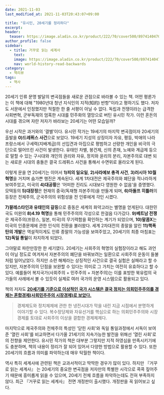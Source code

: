 ```yaml
---
date: 2021-11-03
last_modified_at: 2021-11-03T20:43:07+09:00

title: "유시민, 20세기를 정리하다"
excerpt:
header:
  teaser: https://image.aladin.co.kr/product/222/70/cover500/8974140470_1.jpg
author_profile: false
sidebar:
  - title: 거꾸로 읽는 세계사
    text:
    image: https://image.aladin.co.kr/product/222/70/cover500/8974140470_1.jpg
    nav: world-history-read-backwards
category:
  - 책리뷰
tags:
  - 역사
---
```

20세기 인류 문명 발달의 변곡점들을 새로운 관점으로 바라볼 수 있는 책. 어떤 평론가는 이 책에 대해 "1980년대 청년 지식인의 지적(知的) 반항"이라고 평하기도 했다. 저자도 서문에서 인정했지만 적절한 한 줄 서평이 아닐 수 없다. 독립과 전쟁이라는 급격한 사회변혁, 군부독재의 엄혹한 시대를 민주화의 열망으로 버틴 유시민 작가. 이런 혼돈의 시대를 겪으며 자란 저자가 바라보는 20세기는 어떤 모습일까? 

우선 시작은 과거와의 ‘결별’이다. 유시민 작가는 19세기의 마지막 변곡점이자 20세기의 출발을 **0)드레퓌스 사건**으로 보았다. 19세기 지성의 상징이자 자유, 평등, 박애의 나라 프랑스에서 구세력(지배계급)의 선입견과 아집으로 평범하고 선량한 개인을 비극의 극단으로 떨어뜨린 사건이 발생한다. 유태인 차별, 봉건제, 신의 존재, 노예와 계급제 등으로 말할 수 있는 구시대와 개인의 권리와 자유, 정치와 윤리의 분리, 자본주의로 대변 되는 새로운 시대의 충돌은 결국 드레퓌스 사건을 통해서 수면위로 올라오게 된다. 

이렇게 문을 연 20세기는 이어서 **1)피의 일요일**, **2)사라예보 총격 사건**, **3)러시아 10월 혁명**을 거치며 숨가쁜 행진은 계속된다. 세계 1차대전은 제국주의와 폐단을 적나라하게 보여주었고, 미국의 **4)대공황**은 '어떠한 진리도 시대보다 영원한 수 없음'을 증명했다. 모택동의 **5)대장정**은 현재의 중국(독재형 자본주의)을 만들게 되며, **6)아돌프 히틀러**의 등장은 전체주의, 군국주의의 위험성을 전 인류에게 각인 시켰다. 

**7)팔레스타인과 유태인의 갈등**으로 중동은 세계의 화약고라는 별명을 얻게된다. 대한민국도 미완의 **8)4.19 혁명**을 통해 민주주의의 각성으로 한걸음 다가갔다. **9)베트남 전쟁**은 제국주의(프랑스, 일본, 미국)의 무기력함을 확인하는 계기가 되었으며, **10)말콤X**는 미국의 인종문제에 관한 인식의 전환을 불러왔다. 세계 2차대전의 종말을 알린 **11)핵폭탄의 개발**은 역설적이게도 인류 종말의 가능성을 보여주었고, 20세기의 최종 마침표는 **12)독일 통일**이 차지하게 되었다. 

그야말로 파란만장한 한 세기였다. 20세기는 사회주의 혁명의 실험장이라고 해도 과언이 아닐 정도로 여겨져서 자본주의의 폐단을 바꿔보려는 일환으로 사회주의 운동이 들불처럼 일어났었다. 하지만 소련 해체라는 상징적인 사건으로 결국 실험은 실패라고 할 수 있지만, 자본주의의 단점을 보완할 수 있다는 의미로 그 가치는 여전히 유효하다고 할 수 있다. 예를들어 복지국가(사회주의 + 민주주의 + 자본주의)는 이를 표방한 북유럽의 국가들의 사례에서 볼 수 있듯이 실제로 여러 국가의 운영 시스템으로 활용되고 있다. 

책의 저자도 **<u>20세기를 기준으로 이상적인 국가 시스템은 결국 정치는 의회민주주의를 경제는 혼합경제(사회민주주의 시장경제)로 보았다.</u>** 

> 경제제도와 정치체제에 관한 한 냉전시대가 막을 내린 지금 시점에서 분명하게 이야기할 수 있다. 복수정당제와 자유선거를 핵심으로 하는 의회민주주의와 시장경제를 토대로 사회주의 이상을 결합한 경제체제다. 

마지막으로 제국주의와 전체주의 특성인 '닫힌 사회'와 독일 통일과정에서 서독이 보여준 '열린 사회'를 비교하면서 다가올 21세기의 지속가능한 발전을 위해선 '열린 사회'로의 전향을 제안한다. 유시민 작가의 책은 대부분 그렇지만 지적 허영심을 만족시키기에도 충분하며, 책의 내용이 정리가 잘 되어 있어서 다양한 방법으로 활용할 수 있다. 또한 20세기의 흐름과 의미를 파악하는데 매우 탁월한 책이다. 

역사 특히 세계사에 관련된 책은 교과서적이고 딱딱한 경우가 많이 있다. 하지만 『거꾸로 읽는 세계사』 는 20세기의 중요한 변곡점을 저자만의 특별한 시각으로 콕콕 짚어주기 때문에 흥미롭게 읽을 수 있으며, 20세기 전체 흐름을 파악하는데도 전혀 부족하지 않다. 최근 『거꾸로 읽는 세계사』 전면 개정판이 출시했다. 개정판을 꼭 읽어보고 싶다.

<img src="https://upload.wikimedia.org/wikipedia/commons/thumb/0/05/Yalta_Conference_%28Churchill%2C_Roosevelt%2C_Stalin%29_%28B%26W%29.jpg/1920px-Yalta_Conference_%28Churchill%2C_Roosevelt%2C_Stalin%29_%28B%26W%29.jpg" class="align-center" alt="">